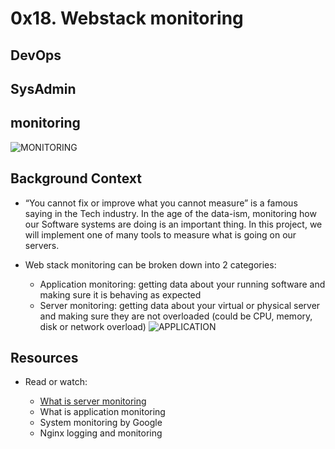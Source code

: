 # 0x18. Webstack monitoring

## DevOps

## SysAdmin

## monitoring

![MONITORING](https://s3.amazonaws.com/intranet-projects-files/holbertonschool-sysadmin_devops/281/hb3pAsO.png)

## Background Context

- “You cannot fix or improve what you cannot measure” is a famous saying in the Tech industry. In the age of the data-ism, monitoring how our Software systems are doing is an important thing. In this project, we will implement one of many tools to measure what is going on our servers.

- Web stack monitoring can be broken down into 2 categories:

    - Application monitoring: getting data about your running software and making sure it is behaving as expected
    - Server monitoring: getting data about your virtual or physical server and making sure they are not overloaded (could be CPU, memory, disk or network overload)
![APPLICATION](https://s3.amazonaws.com/intranet-projects-files/holbertonschool-sysadmin_devops/281/ktCXnhE.jpg)

## Resources

- Read or watch:

    - [What is server monitoring](#what-is-server-monitoring)
    - What is application monitoring
    - System monitoring by Google
    - Nginx logging and monitoring
